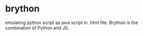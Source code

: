 # brython
emulating python script as java script in .html file. Brython is the combination of Python and JS.